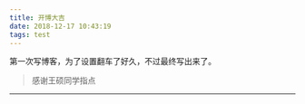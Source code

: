 ```yaml
---
title: 开博大吉
date: 2018-12-17 10:43:19
tags: test
---
```


第一次写博客，为了设置翻车了好久，不过最终写出来了。
> 感谢王硕同学指点

---

